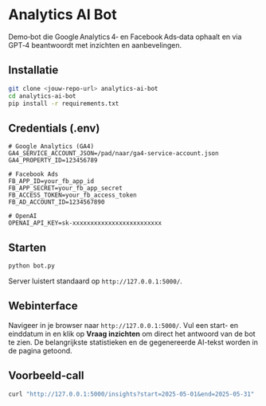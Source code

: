 # Analytics AI Bot

Demo‑bot die Google Analytics 4‑ en Facebook Ads‑data ophaalt en via GPT‑4 beantwoordt met inzichten en aanbevelingen.

## Installatie

```bash
git clone <jouw‑repo‑url> analytics-ai-bot
cd analytics-ai-bot
pip install -r requirements.txt
```

## Credentials (.env)

```
# Google Analytics (GA4)
GA4_SERVICE_ACCOUNT_JSON=/pad/naar/ga4-service-account.json
GA4_PROPERTY_ID=123456789

# Facebook Ads
FB_APP_ID=your_fb_app_id
FB_APP_SECRET=your_fb_app_secret
FB_ACCESS_TOKEN=your_fb_access_token
FB_AD_ACCOUNT_ID=1234567890

# OpenAI
OPENAI_API_KEY=sk-xxxxxxxxxxxxxxxxxxxxxxxxx
```

## Starten

```bash
python bot.py
```

Server luistert standaard op `http://127.0.0.1:5000/`.

## Webinterface

Navigeer in je browser naar `http://127.0.0.1:5000/`. Vul een start- en
einddatum in en klik op **Vraag inzichten** om direct het antwoord van de bot
te zien. De belangrijkste statistieken en de gegenereerde AI-tekst worden in de
pagina getoond.

## Voorbeeld‑call

```bash
curl "http://127.0.0.1:5000/insights?start=2025-05-01&end=2025-05-31"
```
